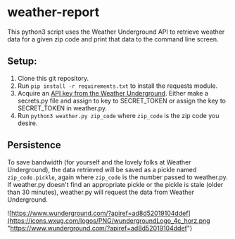 # weather-report
This python3 script uses the Weather Underground API to retrieve weather data for a given zip code and print that data to the command line screen.
## Setup:
1. Clone this git repository.
2. Run `pip install -r requirements.txt` to install the requests module.
3. Acquire an [API key from the Weather Underground](https://www.wunderground.com/weather/api?apiref=ad8d52019104ddef). Either make a secrets.py file and assign to key to SECRET_TOKEN or assign the key to SECRET_TOKEN in weather.py.
4. Run `python3 weather.py zip_code` where `zip_code` is the zip code you desire.

## Persistence
To save bandwidth (for yourself and the lovely folks at Weather Underground), the data retrieved will be saved as a pickle named `zip_code.pickle`, again where `zip_code` is the number passed to weather.py. If weather.py doesn't find an appropriate pickle or the pickle is stale (older than 30 minutes), weather.py will request the data from Weather Underground.

![https://www.wunderground.com/?apiref=ad8d52019104ddef](https://icons.wxug.com/logos/PNG/wundergroundLogo_4c_horz.png "https://www.wunderground.com/?apiref=ad8d52019104ddef")
